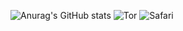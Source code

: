 ![Anurag's GitHub stats](https://github-readme-stats.vercel.app/api?username=anuraghazra&theme=dark&show_icons=true)
![Tor](https://img.shields.io/badge/Tor-7D4698?style=for-the-badge&logo=Tor-Browser&logoColor=white)
![Safari](https://img.shields.io/badge/Safari-000000?style=for-the-badge&logo=Safari&logoColor=white)
